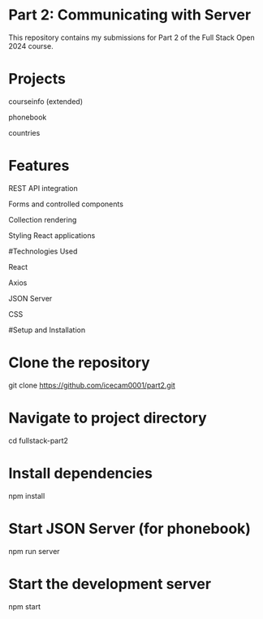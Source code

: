 # Part 2: Communicating with Server
This repository contains my submissions for Part 2 of the Full Stack Open 2024 course.
# Projects

courseinfo (extended)

phonebook

countries

# Features

REST API integration

Forms and controlled components

Collection rendering

Styling React applications

#Technologies Used

React

Axios

JSON Server

CSS

#Setup and Installation
# Clone the repository
git clone https://github.com/icecam0001/part2.git

# Navigate to project directory
cd fullstack-part2

# Install dependencies
npm install

# Start JSON Server (for phonebook)
npm run server

# Start the development server
npm start
